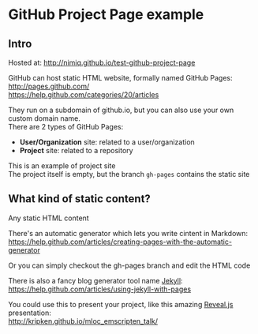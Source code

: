 GitHub Project Page example
===========================

Intro
-----
Hosted at: http://nimiq.github.io/test-github-project-page

GitHub can host static HTML website, formally named GitHub Pages:  
http://pages.github.com/  
https://help.github.com/categories/20/articles

They run on a subdomain of github.io, but you can also use your own custom domain name.  
There are 2 types of GitHub Pages:
 - **User/Organization** site: related to a user/organization
 - **Project** site: related to a repository

This is an example of project site  
The project itself is empty, but the branch ```gh-pages``` contains the static site

What kind of static content?
----------------------------
Any static HTML content

There's an automatic generator which lets you write cintent in Markdown:  
https://help.github.com/articles/creating-pages-with-the-automatic-generator

Or you can simply checkout the gh-pages branch and edit the HTML code

There is also a fancy blog generator tool name [Jekyll](https://github.com/jekyll/jekyll):  
https://help.github.com/articles/using-jekyll-with-pages

You could use this to present your project, like this amazing [Reveal.js](http://lab.hakim.se/reveal-js/#/) presentation:  
http://kripken.github.io/mloc_emscripten_talk/

